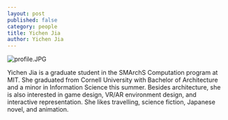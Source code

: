 ```yaml
---
layout: post
published: false
category: people
title: Yichen Jia
author: Yichen Jia
---
```

![profile.JPG]({{site.baseurl}}/assets/profile.JPG)

Yichen Jia is a graduate student in the SMArchS Computation program at MIT. She graduated from Cornell University with Bachelor of Architecture and a minor in Information Science this summer. Besides architecture, she is also interested in game design, VR/AR environment design, and interactive representation. She likes travelling, science fiction, Japanese novel, and animation.
